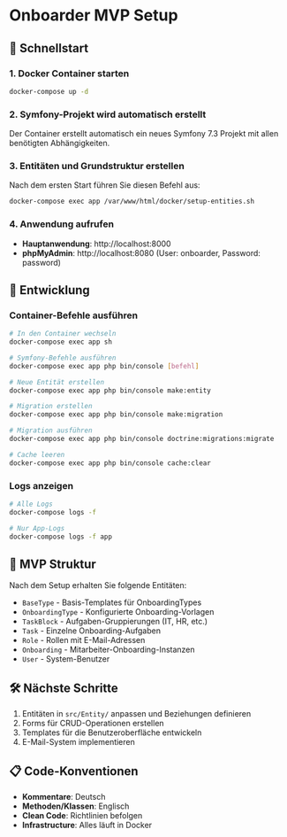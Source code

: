 # Onboarder MVP Setup

## 🚀 Schnellstart

### 1. Docker Container starten
```bash
docker-compose up -d
```

### 2. Symfony-Projekt wird automatisch erstellt
Der Container erstellt automatisch ein neues Symfony 7.3 Projekt mit allen benötigten Abhängigkeiten.

### 3. Entitäten und Grundstruktur erstellen
Nach dem ersten Start führen Sie diesen Befehl aus:
```bash
docker-compose exec app /var/www/html/docker/setup-entities.sh
```

### 4. Anwendung aufrufen
- **Hauptanwendung**: http://localhost:8000
- **phpMyAdmin**: http://localhost:8080 (User: onboarder, Password: password)

## 📝 Entwicklung

### Container-Befehle ausführen
```bash
# In den Container wechseln
docker-compose exec app sh

# Symfony-Befehle ausführen
docker-compose exec app php bin/console [befehl]

# Neue Entität erstellen
docker-compose exec app php bin/console make:entity

# Migration erstellen
docker-compose exec app php bin/console make:migration

# Migration ausführen
docker-compose exec app php bin/console doctrine:migrations:migrate

# Cache leeren
docker-compose exec app php bin/console cache:clear
```

### Logs anzeigen
```bash
# Alle Logs
docker-compose logs -f

# Nur App-Logs
docker-compose logs -f app
```

## 📁 MVP Struktur

Nach dem Setup erhalten Sie folgende Entitäten:
- `BaseType` - Basis-Templates für OnboardingTypes
- `OnboardingType` - Konfigurierte Onboarding-Vorlagen
- `TaskBlock` - Aufgaben-Gruppierungen (IT, HR, etc.)
- `Task` - Einzelne Onboarding-Aufgaben
- `Role` - Rollen mit E-Mail-Adressen
- `Onboarding` - Mitarbeiter-Onboarding-Instanzen
- `User` - System-Benutzer

## 🛠️ Nächste Schritte

1. Entitäten in `src/Entity/` anpassen und Beziehungen definieren
2. Forms für CRUD-Operationen erstellen
3. Templates für die Benutzeroberfläche entwickeln
4. E-Mail-System implementieren

## 📋 Code-Konventionen

- **Kommentare**: Deutsch
- **Methoden/Klassen**: Englisch
- **Clean Code**: Richtlinien befolgen
- **Infrastructure**: Alles läuft in Docker